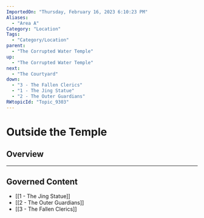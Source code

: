 ```yaml
---
ImportedOn: "Thursday, February 16, 2023 6:10:23 PM"
Aliases:
  - "Area A"
Category: "Location"
Tags:
  - "Category/Location"
parent:
  - "The Corrupted Water Temple"
up:
  - "The Corrupted Water Temple"
next:
  - "The Courtyard"
down:
  - "3 - The Fallen Clerics"
  - "1 - The Jing Statue"
  - "2 - The Outer Guardians"
RWtopicId: "Topic_9303"
---
```

# Outside the Temple
## Overview
---
## Governed Content
- [[1 - The Jing Statue]]
- [[2 - The Outer Guardians]]
- [[3 - The Fallen Clerics]]

